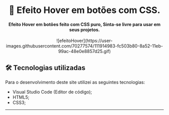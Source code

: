 <h1 align="center">
🔘 Efeito Hover em botões com CSS.
</h1>

<h4 align="center">
Efeito Hover em botões feito com CSS puro, Sinta-se livre para usar em seus projetos.
</h4>

<div align="center">
![efeitoHover](https://user-images.githubusercontent.com/70277574/111914983-fc503b80-8a52-11eb-99ac-48e0e8857d25.gif)
</div>

## 🛠 Tecnologias utilizadas
Para o desenvolvimento deste site utilizei as seguintes tecnologias:
- Visual Studio Code (Editor de código);
- HTML5;
- CSS3;
---

